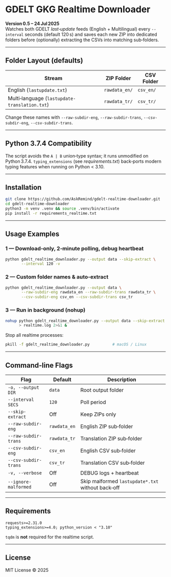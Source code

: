 # GDELT GKG Realtime Downloader

**Version 0.5 – 24 Jul 2025**  
Watches both GDELT *last‑update* feeds (English + Multilingual) every `--interval`
seconds (default 120 s) and saves each new ZIP into dedicated folders before
(optionally) extracting the CSVs into matching sub‑folders.

---

## Folder Layout (defaults)

| Stream | ZIP Folder | CSV Folder |
|--------|------------|------------|
| English (`lastupdate.txt`) | `rawdata_en/` | `csv_en/` |
| Multi‑language (`lastupdate-translation.txt`) | `rawdata_tr/` | `csv_tr/` |

Change these names with `--raw-subdir-eng`, `--raw-subdir-trans`,
`--csv-subdir-eng`, `--csv-subdir-trans`.

---

## Python 3.7.4 Compatibility

The script avoids the `A | B` union‑type syntax; it runs unmodified on
Python 3.7.4. `typing_extensions` (see *requirements.txt*) back‑ports modern
typing features when running on Python < 3.10.

---

## Installation

```bash
git clone https://github.com/AskRemind/gdelt-realtime-downloader.git
cd gdelt-realtime-downloader
python3 -m venv .venv && source .venv/bin/activate
pip install -r requirements_realtime.txt
```

---

## Usage Examples

### 1 — Download‑only, 2‑minute polling, debug heartbeat

```bash
python gdelt_realtime_downloader.py --output data --skip-extract \
       --interval 120 -v
```

### 2 — Custom folder names & auto‑extract

```bash
python gdelt_realtime_downloader.py --output data \
       --raw-subdir-eng rawdata_en --raw-subdir-trans rawdata_tr \
       --csv-subdir-eng csv_en --csv-subdir-trans csv_tr
```

### 3 — Run in background (nohup)

```bash
nohup python gdelt_realtime_downloader.py --output data --skip-extract -v \
      > realtime.log 2>&1 &
```

Stop all realtime processes:

```bash
pkill -f gdelt_realtime_downloader.py          # macOS / Linux
```

---

## Command‑line Flags

| Flag | Default | Description |
|------|---------|-------------|
| `-o, --output DIR` | `data` | Root output folder |
| `--interval SECS` | `120` | Poll period |
| `--skip-extract` | Off | Keep ZIPs only |
| `--raw-subdir-eng` | `rawdata_en` | English ZIP sub‑folder |
| `--raw-subdir-trans` | `rawdata_tr` | Translation ZIP sub‑folder |
| `--csv-subdir-eng` | `csv_en` | English CSV sub‑folder |
| `--csv-subdir-trans` | `csv_tr` | Translation CSV sub‑folder |
| `-v, --verbose` | Off | DEBUG logs + heartbeat |
| `--ignore-malformed` | Off | Skip malformed `lastupdate*.txt` without back‑off |

---

## Requirements

```
requests>=2.31.0
typing_extensions>=4.0; python_version < "3.10"
```

`tqdm` is **not** required for the realtime script.

---

## License

MIT License © 2025 <Ethan Wang>
